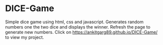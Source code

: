 # DICE-Game
Simple dice game using html, css and javascript.
Generates random numbers one the two dice and displays the winner.
Refresh the page to generate new numbers.
Click on https://ankitgarg89.github.io/DICE-Game/ to view my project.

